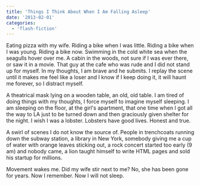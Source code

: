 ```yaml
---
title: 'Things I Think About When I Am Falling Asleep'
date: '2013-02-01'
categories:
  - 'flash-fiction'
---
```


Eating pizza with my wife. Riding a bike when I was little. Riding a bike when I
was young. Riding a bike now. Swimming in the cold white sea when the seagulls
hover over me. A cabin in the woods, not sure if I was ever there, or saw it in
a movie. That guy at the cafe who was rude and I did not stand up for myself. In
my thoughts, I am brave and he submits. I replay the scene until it makes me
feel like a loser and I know if I keep doing it, it will haunt me forever, so I
distract myself.

A theatrical mask lying on a wooden table, an old, old table. I am tired of
doing things with my thoughts, I force myself to imagine myself sleeping. I am
sleeping on the floor, at the girl's apartment, that one time when I got all the
way to LA just to be turned down and then graciously given shelter for the
night. I wish I was a lobster. Lobsters have good lives. Honest and true.

A swirl of scenes I do not know the source of. People in trenchcoats running
down the subway station, a library in New York, somebody giving me a cup of
water with orange leaves sticking out, a rock concert started too early (9 am)
and nobody came, a lion taught himself to write HTML pages and sold his startup
for millions.

Movement wakes me. Did my wife stir next to me? No, she has been gone for years.
Now I remember. Now I will not sleep.

